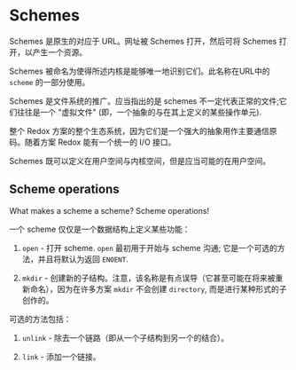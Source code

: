 Schemes
=======

Schemes 是原生的对应于 URL。网址被 Schemes 打开，然后可将 Schemes 打开，以产生一个资源。

Schemes 被命名为使得所述内核是能够唯一地识别它们。此名称在URL中的 `scheme` 的一部分使用。

Schemes 是文件系统的推广。应当指出的是 schemes 不一定代表正常的文件;它们往往是一个 "虚拟文件" (即，一个抽象的与在其上定义的某些操作单元).


整个 Redox 方案的整个生态系统，因为它们是一个强大的抽象用作主要通信原码。随着方案 Redox 能有一个统一的 I/O 接口。

Schemes 既可以定义在用户空间与内核空间，但是应当可能的在用户空间。

Scheme operations
-----------------

What makes a scheme a scheme? Scheme operations!

一个 scheme 仅仅是一个数据结构上定义某些功能：

1. `open` - 打开 scheme. `open` 最初用于开始与 scheme 沟通; 它是一个可选的方法，并且将默认为返回 `ENOENT`.

2. `mkdir` - 创建新的子结构。注意，该名称是有点误导（它甚至可能在将来被重新命名），因为在许多方案 `mkdir` 不会创建 `directory`, 而是进行某种形式的子创作的。

可选的方法包括：

1. `unlink` - 除去一个链路（即从一个子结构到另一个的结合）。

2. `link` - 添加一个链接。

